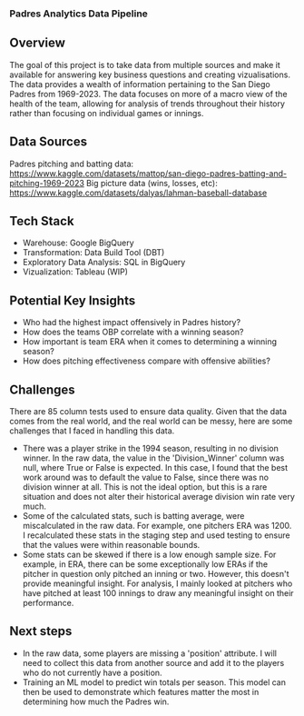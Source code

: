 ### Padres Analytics Data Pipeline

## Overview

The goal of this project is to take data from multiple sources and make it available for answering key business questions and creating vizualisations. The data provides a wealth of information pertaining to the San Diego Padres from 1969-2023. The data focuses on more of a macro view of the health of the team, allowing for analysis of trends throughout their history rather than focusing on individual games or innings. 

## Data Sources
Padres pitching and batting data: https://www.kaggle.com/datasets/mattop/san-diego-padres-batting-and-pitching-1969-2023
Big picture data (wins, losses, etc): https://www.kaggle.com/datasets/dalyas/lahman-baseball-database

## Tech Stack
- Warehouse: Google BigQuery
- Transformation: Data Build Tool (DBT)
- Exploratory Data Analysis: SQL in BigQuery
- Vizualization: Tableau (WIP)

## Potential Key Insights
- Who had the highest impact offensively in Padres history?
- How does the teams OBP correlate with a winning season?
- How important is team ERA when it comes to determining a winning season?
- How does pitching effectiveness compare with offensive abilities?

## Challenges
There are 85 column tests used to ensure data quality. Given that the data comes from the real world, and the real world can be messy, here are some challenges that I faced in handling this data.
- There was a player strike in the 1994 season, resulting in no division winner. In the raw data, the value in the 'Division_Winner' column was null, where True or False is expected. In this case, I found that the best work around was to default the value to False, since there was no division winner at all. This is not the ideal option, but this is a rare situation and does not alter their historical average division win rate very much.
- Some of the calculated stats, such is batting average, were miscalculated in the raw data. For example, one pitchers ERA was 1200. I recalculated these stats in the staging step and used testing to ensure that the values were within reasonable bounds.
- Some stats can be skewed if there is a low enough sample size. For example, in ERA, there can be some exceptionally low ERAs if the pitcher in question only pitched an inning or two. However, this doesn't provide meaningful insight. For analysis, I mainly looked at pitchers who have pitched at least 100 innings to draw any meaningful insight on their performance. 

## Next steps
- In the raw data, some players are missing a 'position' attribute. I will need to collect this data from another source and add it to the players who do not currently have a position. 
- Training an ML model to predict win totals per season. This model can then be used to demonstrate which features matter the most in determining how much the Padres win.
